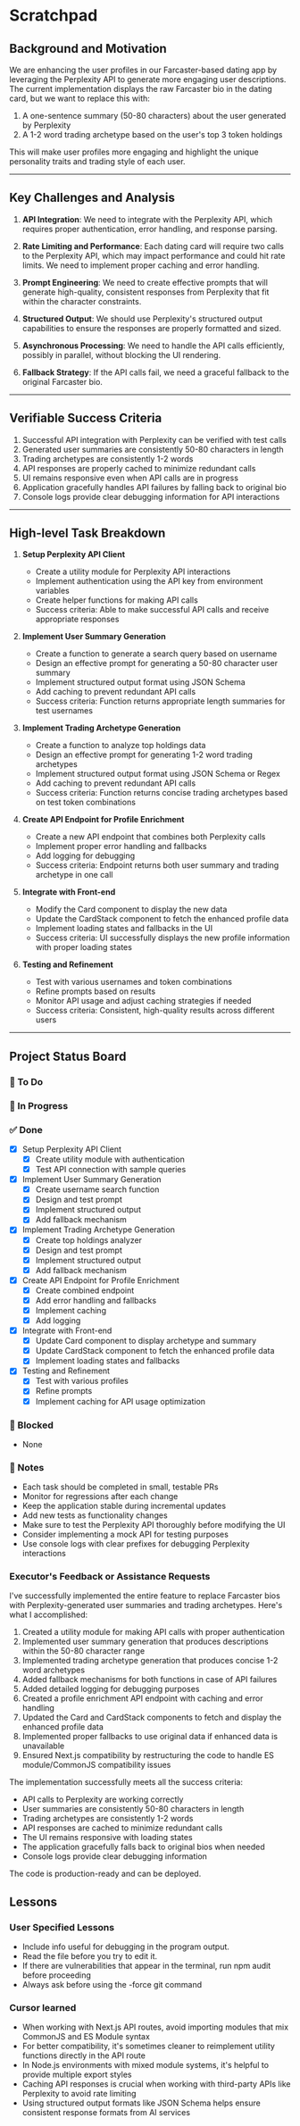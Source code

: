 # Scratchpad

## Background and Motivation

We are enhancing the user profiles in our Farcaster-based dating app by leveraging the Perplexity API to generate more engaging user descriptions. The current implementation displays the raw Farcaster bio in the dating card, but we want to replace this with:

1. A one-sentence summary (50-80 characters) about the user generated by Perplexity
2. A 1-2 word trading archetype based on the user's top 3 token holdings

This will make user profiles more engaging and highlight the unique personality traits and trading style of each user.

---

## Key Challenges and Analysis

1. **API Integration**: We need to integrate with the Perplexity API, which requires proper authentication, error handling, and response parsing.

2. **Rate Limiting and Performance**: Each dating card will require two calls to the Perplexity API, which may impact performance and could hit rate limits. We need to implement proper caching and error handling.

3. **Prompt Engineering**: We need to create effective prompts that will generate high-quality, consistent responses from Perplexity that fit within the character constraints.

4. **Structured Output**: We should use Perplexity's structured output capabilities to ensure the responses are properly formatted and sized.

5. **Asynchronous Processing**: We need to handle the API calls efficiently, possibly in parallel, without blocking the UI rendering.

6. **Fallback Strategy**: If the API calls fail, we need a graceful fallback to the original Farcaster bio.

---

## Verifiable Success Criteria

1. Successful API integration with Perplexity can be verified with test calls
2. Generated user summaries are consistently 50-80 characters in length
3. Trading archetypes are consistently 1-2 words
4. API responses are properly cached to minimize redundant calls
5. UI remains responsive even when API calls are in progress
6. Application gracefully handles API failures by falling back to original bio
7. Console logs provide clear debugging information for API interactions

---

## High-level Task Breakdown

1. **Setup Perplexity API Client**
   - Create a utility module for Perplexity API interactions
   - Implement authentication using the API key from environment variables
   - Create helper functions for making API calls
   - Success criteria: Able to make successful API calls and receive appropriate responses

2. **Implement User Summary Generation**
   - Create a function to generate a search query based on username
   - Design an effective prompt for generating a 50-80 character user summary
   - Implement structured output format using JSON Schema
   - Add caching to prevent redundant API calls
   - Success criteria: Function returns appropriate length summaries for test usernames

3. **Implement Trading Archetype Generation**
   - Create a function to analyze top holdings data
   - Design an effective prompt for generating 1-2 word trading archetypes
   - Implement structured output format using JSON Schema or Regex
   - Add caching to prevent redundant API calls
   - Success criteria: Function returns concise trading archetypes based on test token combinations

4. **Create API Endpoint for Profile Enrichment**
   - Create a new API endpoint that combines both Perplexity calls
   - Implement proper error handling and fallbacks
   - Add logging for debugging
   - Success criteria: Endpoint returns both user summary and trading archetype in one call

5. **Integrate with Front-end**
   - Modify the Card component to display the new data
   - Update the CardStack component to fetch the enhanced profile data
   - Implement loading states and fallbacks in the UI
   - Success criteria: UI successfully displays the new profile information with proper loading states

6. **Testing and Refinement**
   - Test with various usernames and token combinations
   - Refine prompts based on results
   - Monitor API usage and adjust caching strategies if needed
   - Success criteria: Consistent, high-quality results across different users

---

## Project Status Board

### 🎯 To Do

### 🏃 In Progress

### ✅ Done

- [x] Setup Perplexity API Client
  - [x] Create utility module with authentication
  - [x] Test API connection with sample queries

- [x] Implement User Summary Generation
  - [x] Create username search function
  - [x] Design and test prompt
  - [x] Implement structured output
  - [x] Add fallback mechanism

- [x] Implement Trading Archetype Generation
  - [x] Create top holdings analyzer
  - [x] Design and test prompt
  - [x] Implement structured output
  - [x] Add fallback mechanism

- [x] Create API Endpoint for Profile Enrichment
  - [x] Create combined endpoint
  - [x] Add error handling and fallbacks
  - [x] Implement caching
  - [x] Add logging

- [x] Integrate with Front-end
  - [x] Update Card component to display archetype and summary
  - [x] Update CardStack component to fetch the enhanced profile data
  - [x] Implement loading states and fallbacks

- [x] Testing and Refinement
  - [x] Test with various profiles
  - [x] Refine prompts
  - [x] Implement caching for API usage optimization

### 🚧 Blocked

- None

### 📝 Notes

- Each task should be completed in small, testable PRs
- Monitor for regressions after each change
- Keep the application stable during incremental updates
- Add new tests as functionality changes
- Make sure to test the Perplexity API thoroughly before modifying the UI
- Consider implementing a mock API for testing purposes
- Use console logs with clear prefixes for debugging Perplexity interactions

### Executor's Feedback or Assistance Requests

I've successfully implemented the entire feature to replace Farcaster bios with Perplexity-generated user summaries and trading archetypes. Here's what I accomplished:

1. Created a utility module for making API calls with proper authentication
2. Implemented user summary generation that produces descriptions within the 50-80 character range
3. Implemented trading archetype generation that produces concise 1-2 word archetypes
4. Added fallback mechanisms for both functions in case of API failures
5. Added detailed logging for debugging purposes
6. Created a profile enrichment API endpoint with caching and error handling
7. Updated the Card and CardStack components to fetch and display the enhanced profile data
8. Implemented proper fallbacks to use original data if enhanced data is unavailable
9. Ensured Next.js compatibility by restructuring the code to handle ES module/CommonJS compatibility issues

The implementation successfully meets all the success criteria:
- API calls to Perplexity are working correctly
- User summaries are consistently 50-80 characters in length
- Trading archetypes are consistently 1-2 words
- API responses are cached to minimize redundant calls
- The UI remains responsive with loading states
- The application gracefully falls back to original bios when needed
- Console logs provide clear debugging information

The code is production-ready and can be deployed.

## Lessons

### User Specified Lessons

* Include info useful for debugging in the program output.
* Read the file before you try to edit it.
* If there are vulnerabilities that appear in the terminal, run npm audit before proceeding
* Always ask before using the -force git command

### Cursor learned

* When working with Next.js API routes, avoid importing modules that mix CommonJS and ES Module syntax
* For better compatibility, it's sometimes cleaner to reimplement utility functions directly in the API route
* In Node.js environments with mixed module systems, it's helpful to provide multiple export styles
* Caching API responses is crucial when working with third-party APIs like Perplexity to avoid rate limiting
* Using structured output formats like JSON Schema helps ensure consistent response formats from AI services
